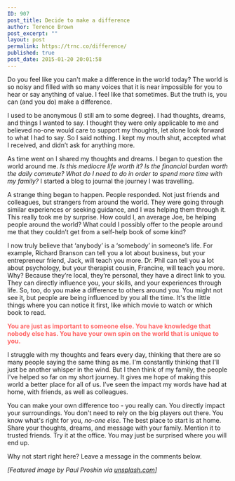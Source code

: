 ```yaml
---
ID: 907
post_title: Decide to make a difference
author: Terence Brown
post_excerpt: ""
layout: post
permalink: https://trnc.co/difference/
published: true
post_date: 2015-01-20 20:01:58
---
```

Do you feel like you can't make a difference in the world today? The world is so noisy and filled with so many voices that it is near impossible for you to hear or say anything of value. I feel like that sometimes. But the truth is, you can (and you do) make a difference.

I used to be anonymous (I still am to some degree). I had thoughts, dreams, and things I wanted to say. I thought they were only applicable to me and believed no-one would care to support my thoughts, let alone look forward to what I had to say. So I said nothing. I kept my mouth shut, accepted what I received, and didn’t ask for anything more.

As time went on I shared my thoughts and dreams. I began to question the world around me. <em>Is this mediocre life worth it? Is the financial burden worth the daily commute? What do I need to do in order to spend more time with my family?</em> I started a blog to journal the journey I was travelling.

A strange thing began to happen. People responded. Not just friends and colleagues, but strangers from around the world. They were going through similar experiences or seeking guidance, and I was helping them through it. This really took me by surprise. How could I, an average Joe, be helping people around the world? What could I possibly offer to the people around me that they couldn’t get from a self-help book of some kind?

I now truly believe that ‘anybody’ is a ‘somebody’ in someone’s life. For example, Richard Branson can tell you a lot about business, but your entrepreneur friend, Jack, will teach you more. Dr. Phil can tell you a lot about psychology, but your therapist cousin, Francine, will teach you more. Why? Because they’re local, they’re personal, they have a direct link to you. They can directly influence you, your skills, and your experiences through life. So, too, do you make a difference to others around you. You might not see it, but people are being influenced by you all the time. It's the little things where you can notice it first, like which movie to watch or which book to read.

<p style="color: #ff6666;"><b>You are just as important to someone else. 
You have knowledge that nobody else has. 
You have your own spin on the world that is unique to you.</b></p>

I struggle with my thoughts and fears every day, thinking that there are so many people saying the same thing as me. I'm constantly thinking that I'll just be another whisper in the wind. But I then think of my family, the people I've helped so far on my short journey. It gives me hope of making this world a better place for all of us. I’ve seen the impact my words have had at home, with friends, as well as colleagues.

You can make your own difference too - you really can. You directly impact your surroundings. You don't need to rely on the big players out there. You know what's right for you, <em>no-one else</em>. The best place to start is at home. Share your thoughts, dreams, and message with your family. Mention it to trusted friends. Try it at the office. You may just be surprised where you will end up.

Why not start right here? Leave a message in the comments below.

<em>[Featured image by Paul Proshin via <a href="http://unsplash.com">unsplash.com</a>]</em>